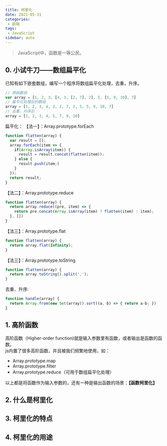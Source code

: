 ```yaml
---
title: 柯里化
date: 2021-05-31
categories:
 - 前端
tags:
 - JavaScript
sidebar: auto
---  
```


> JavaScript中，函数是一等公民。

## 0. 小试牛刀——数组扁平化  
已知有如下嵌套数组，编写一个程序将数组扁平化处理，去重，升序。  
```js
// 原始数组
var array = [1, 2, 3, [4, 3, [2, 7], 2], 5, [5, 9, 10], 7]
// 扁平化处理后的数组
array = [1, 2, 3, 4, 3, 2, 7, 2, 5, 5, 9, 10, 7]
// 去重、升序后：
array = [1, 2, 3, 4, 5, 7, 9, 10]
```  
扁平化：
【法一】：Array.prototype.forEach  
```js
function flatten(array) {
  var result = [];
  array.forEach(item => {
    if(Array.isArray(item)) {
      result = result.concat(flatten(item));
    } else {
      result.push(item;)
    }
  });
  return result;
}
```  
【法二】：Array.prototype.reduce
```js
function flatten(array) {
  return array.reduce((pre, item) => {
    return pre.concat(Array.isArray(item) ? flatten(item) : item);
  }, [])
}
```  
【法三】：Array.prototype.flat
```js
function flatten(array) {
  return array.flat(Infinity);
}
```  
【法三】：Array.prototype.toString  
```js
function flatten(array) {
  return array.toString().split(',');
}
```  
去重、升序:  
```js
function handle(array) {
  return Array.from(new Set(array)).sort((a, b) => { return a-b; })
}
```
## 1. 高阶函数  
高阶函数（Higher-order function)就是输入参数里有函数，或者输出是函数的函数。  
js内置了很多高阶函数，并且被我们频繁地使用，如：  
- Array.prototype.map
- Array.prototype.filter
- Array.prototype.reduce（可用于数组扁平化处理）  

以上都是将函数作为输入参数的，还有一种是输出函数的场景：**【函数柯里化】**
## 2. 什么是柯里化
## 3. 柯里化的特点
## 4. 柯里化的用途